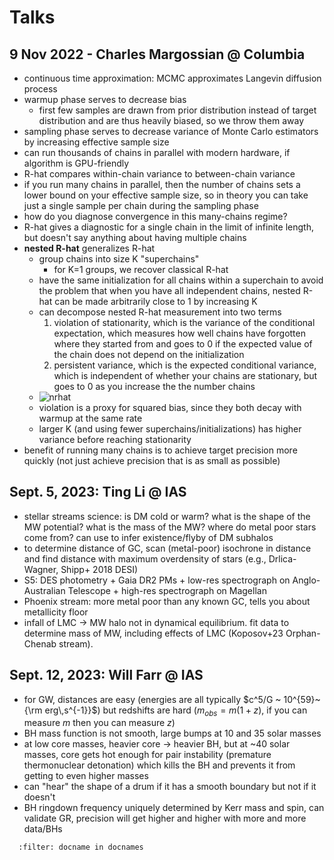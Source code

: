 # Talks

## 9 Nov 2022 - Charles Margossian @ Columbia

- continuous time approximation: MCMC approximates Langevin diffusion process
- warmup phase serves to decrease bias
  - first few samples are drawn from prior distribution instead of target distribution and are thus heavily biased, so we throw them away
- sampling phase serves to decrease variance of Monte Carlo estimators by increasing effective sample size
- can run thousands of chains in parallel with modern hardware, if algorithm is GPU-friendly
- R-hat compares within-chain variance to between-chain variance
- if you run many chains in parallel, then the number of chains sets a lower bound on your effective sample size, so in theory you can take just a single sample per chain during the sampling phase
- how do you diagnose convergence in this many-chains regime?
- R-hat gives a diagnostic for a single chain in the limit of infinite length, but doesn't say anything about having multiple chains
- **nested R-hat** generalizes R-hat
  - group chains into size K "superchains"
    - for K=1 groups, we recover classical R-hat
  - have the same initialization for all chains within a superchain to avoid the problem that when you have all independent chains, nested R-hat can be made arbitrarily close to 1 by increasing K
  - can decompose nested R-hat measurement into two terms
    1. violation of stationarity, which is the variance of the conditional expectation, which measures how well chains have forgotten where they started from and goes to 0 if the expected value of the chain does not depend on the initialization
    2. persistent variance, which is the expected conditional variance, which is independent of whether your chains are stationary, but goes to 0 as you increase the the number chains
  - ![nrhat](../figures/nrhat.png)
  - violation is a proxy for squared bias, since they both decay with warmup at the same rate
  - larger K (and using fewer superchains/initializations) has higher variance before reaching stationarity
- benefit of running many chains is to achieve target precision more quickly (not just achieve precision that is as small as possible)

## Sept. 5, 2023: Ting Li @ IAS

- stellar streams science: is DM cold or warm? what is the shape of the MW potential? what is the mass of the MW? where do metal poor stars come from? can use to infer existence/flyby of DM subhalos
- to determine distance of GC, scan (metal-poor) isochrone in distance and find distance with maximum overdensity of stars (e.g., Drlica-Wagner, Shipp+ 2018 DESI)
- S5: DES photometry + Gaia DR2 PMs + low-res spectrograph on Anglo-Australian Telescope + high-res spectrograph on Magellan
- Phoenix stream: more metal poor than any known GC, tells you about metallicity floor
- infall of LMC -> MW halo not in dynamical equilibrium. fit data to determine mass of MW, including effects of LMC (Koposov+23 Orphan-Chenab stream).

## Sept. 12, 2023: Will Farr @ IAS

- for GW, distances are easy (energies are all typically $c^5/G ~ 10^{59}~{\rm erg\,s^{-1}}$) but redshifts are hard ($m_{obs} = m(1+z)$, if you can measure $m$ then you can measure $z$)
- BH mass function is not smooth, large bumps at 10 and 35 solar masses
- at low core masses, heavier core -> heavier BH, but at ~40 solar masses, core gets hot enough for pair instability (premature thermonuclear detonation) which kills the BH and prevents it from getting to even higher masses
- can "hear" the shape of a drum if it has a smooth boundary but not if it doesn't
- BH ringdown frequency uniquely determined by Kerr mass and spin, can validate GR, precision will get higher and higher with more and more data/BHs

```{bibliography}
  :filter: docname in docnames
```
